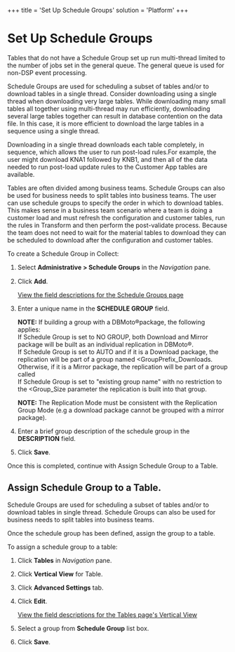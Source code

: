 +++
title = 'Set Up Schedule Groups'
solution = 'Platform'
+++

# Set Up Schedule Groups

Tables that do not have a Schedule Group set up run multi-thread limited
to the number of jobs set in the general queue. The general queue is
used for non-DSP event processing.

Schedule Groups are used for scheduling a subset of tables and/or to
download tables in a single thread. Consider downloading using a single
thread when downloading very large tables. While downloading many small
tables all together using multi-thread may run efficiently, downloading
several large tables together can result in database contention on the
data file. In this case, it is more efficient to download the large
tables in a sequence using a single thread.

Downloading in a single thread downloads each table completely, in
sequence, which allows the user to run post-load rules.For example, the
user might download KNA1 followed by KNB1, and then all of the data
needed to run post-load update rules to the Customer App tables are
available.

Tables are often divided among business teams. Schedule Groups can also
be used for business needs to split tables into business teams. The user
can use schedule groups to specify the order in which to download
tables. This makes sense in a business team scenario where a team is
doing a customer load and must refresh the configuration and customer
tables, run the rules in Transform and then perform the post-validate
process. Because the team does not need to wait for the material tables
to download they can be scheduled to download after the configuration
and customer tables.

To create a Schedule Group in Collect:

1.  Select **Administrative \> Schedule Groups** in the
    *<span style="font-size: 11.0pt;">Navigation</span>* pane.

2.  Click **Add**.
    
    [View the field descriptions for the Schedule Groups
    page](../Page_Desc/Schedule_Groups.htm)

3.  Enter a unique name in the **SCHEDULE GROUP** field.
    
    **NOTE:** If building a group with a DBMoto®package, the following
    applies:   
    If Schedule Group is set to NO GROUP, both Download and Mirror
    package will be built as an individual replication in DBMoto®.   
    If Schedule Group is set to AUTO and if it is a Download package,
    the replication will be part of a group named
    \<GroupPrefix\_Downloads. Otherwise, if it is a Mirror package, the
    replication will be part of a group called    
    If Schedule Group is set to "existing group name" with no
    restriction to the \<Group\_Size parameter the replication is built
    into that group. 
    
    **NOTE:** The Replication Mode must be consistent with the
    Replication Group Mode (e.g a download package cannot be grouped
    with a mirror package).  

4.  Enter a brief group description of the schedule group in the
    **DESCRIPTION** field.

5.  Click **Save**.

Once this is completed, continue with Assign Schedule Group to a Table.

<span id="Assign_Schedule_Group_to_a_Table."></span>

## Assign Schedule Group to a Table.

Schedule Groups are used for scheduling a subset of tables and/or to
download tables in single thread. Schedule Groups can also be used for
business needs to split tables into business teams.

Once the schedule group has been defined, assign the group to a table.

To assign a schedule group to a table:

1.  Click **Tables** in *Navigation* pane.

2.  Click **Vertical View** for Table.

3.  Click **Advanced Settings** tab.

4.  Click **Edit**.
    
    [View the field descriptions for the Tables page's Vertical
    View](../Page_Desc/Tables_H.htm)

5.  Select a group from **Schedule Group** list box.

6.  Click **Save**.
